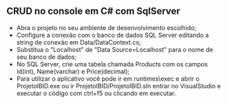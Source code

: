 ## CRUD no console em C# com SqlServer

- Abra o projeto no seu ambiente de desenvolvimento escolhido;
- Configure a conexão com o banco de dados SQL Server editando a string de conexão em Data/DataContext.cs;
- Substitua o "Localhost" de "Data Source=Localhost" para o nome de seu banco de dados;
- No SQL Server, crie uma tabela chamada Products com os campos Id(int), Name(varchar) e Price(decimal);
- Para utilizar o aplicativo você pode ir em runtimes\exec e abrir o ProjetoIBID.exe ou ir ProjetoIBID/ProjetoIBID.sln entrar no VisualStudio e executar o código com ctrl+f5 ou clicando em executar.
